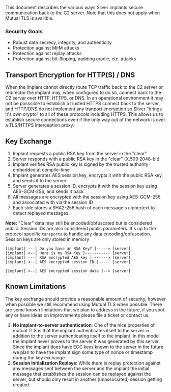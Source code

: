 This document describes the various ways Sliver implants secure communication back to the C2 server. Note that this does not apply when Mutual TLS is availible.

### Security Goals
* Robust data secrecy, integrity, and authenticity
* Protection against MitM attacks
* Protection against replay attacks
* Protection against bit-flipping, padding oracle, etc. attacks


## Transport Encryption for HTTP(S) / DNS

When the implant cannot directly route TCP traffic back to the C2 server or redirector the implant may, when configured to do so, connect back to the C2 server over HTTP, HTTPS, or DNS. In an operational environment it may not be posssible to establish a trusted HTTPS connect back to the server, and HTTP/DNS do not implement any tranport encryption so Sliver "brings it's own crypto" to all of these protocols including HTTPS. This allows us to establish secure connections even if the only way out of the network is over a TLS/HTTPS interception proxy.

## Key Exchange

1. Implant requests a public RSA key from the server in the "clear"
2. Server responds with a public RSA key in the "clear" (X.509 2048-bit)
3. Implant verifies RSA public key is signed by the trusted authority embedded at compile-time
4. Implant generates AES session key, encrypts it with the public RSA key, and sends it to the server
5. Server generates a session ID, encrypts it with the session key using AES-GCM-256, and sends it back
6. All messages are encrypted with the session key using AES-GCM-256 and associated with via the session ID
7. Each side stores a SHA2-256 hash of each message's ciphertext to detect replayed messages.

__Note:__ "Clear" data may still be encoded/obfuscated but is considered public. Session IDs are also considered public parameters. It's up to the protocol specific `tansports` to handle any data encoding/obfuscation. Session keys are only stored in memory

```
[implant] ---[ Do you have an RSA Key? ]-----> [server]
[implant] <--[ Here is my RSA Key ]----------- [server]
[implant] ---[ RSA encrypted AES key ]-------> [server]
[implant] <--[ AES encrypted session ID ]----- [server]

[implant] <--[ AES encrypted session data ]--> [server]
```

## Known Limitations

The key exchange should provide a reasonable amount of security, however when possible we still recommend using Mutual TLS when possible. There are some known limitations that we plan to address in the future, if you spot any or have ideas on improvements please file a ticket or contact us.

1. __No implant-to-server authentication__: One of the nice properties of mutual TLS is that the implant authenticates itself to the server in addition to the server authenticating itself to the implant. In this model the implant never proves to the server it was generated by this server. Since the implant does have ECC keys known to the server in the future we plan to have the implant sign some type of nonce or timestamp during the key exchange.
2. __Session Initialization Replays__: While there is replay protection against any messages sent between the server and the implant the initial message that establishes the session can be replayed against the server, but should only result in another (unassociated) session getting created.
 